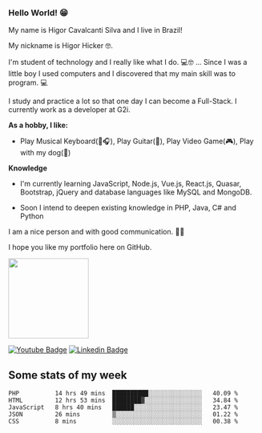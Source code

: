 ### **Hello World!** 😁

My name is Higor Cavalcanti Silva and I live in Brazil!

My nickname is Higor Hicker 🤓.

I'm student of technology and I really like what I do. 💻🤓 ... Since I was a little boy I used computers and I discovered that my main skill was to program. 💻

I study and practice a lot so that one day I can become a Full-Stack. I currently work as a developer at G2i.

**As a hobby, I like:**

- Play Musical Keyboard(🎹🎧), Play Guitar(🎸), Play Video Game(🎮), Play with my dog(🐶)

 **Knowledge**

- I'm currently learning JavaScript, Node.js, Vue.js, React.js, Quasar, Bootstrap, jQuery and database languages ​​like MySQL and MongoDB.

- Soon I intend to deepen existing knowledge in PHP, Java, C# and Python

I am a nice person and with good communication. 🙂😉

I hope you like my portfolio here on GitHub.

[<img src="https://news.comschool.com.br/wp-content/uploads/2017/12/icone-instagram-e1512741581979.jpg" width="160">
](https://www.instagram.com/dev_hicker/)

[![Youtube Badge](https://img.shields.io/badge/-Youtube-FF0000?style=flat-square&labelColor=FF0000&logo=youtube&logoColor=white&link=https://www.youtube.com/channel/UCNxl5KiX66IxogBo33kSnfw?view_as=subscriber)](https://www.youtube.com/channel/UCNxl5KiX66IxogBo33kSnfw?view_as=subscriber)
[![Linkedin Badge](https://img.shields.io/badge/-LinkedIn-blue?style=flat-square&logo=Linkedin&logoColor=white&link=https://www.linkedin.com/in/higor-cavalcanti-silva-b645aa174/)](https://www.linkedin.com/in/higor-cavalcanti-silva-b645aa174/)

## Some stats of my week

<!--START_SECTION:waka-->
```text
PHP          14 hrs 49 mins  ██████████░░░░░░░░░░░░░░░   40.09 % 
HTML         12 hrs 53 mins  ████████▓░░░░░░░░░░░░░░░░   34.84 % 
JavaScript   8 hrs 40 mins   ██████░░░░░░░░░░░░░░░░░░░   23.47 % 
JSON         26 mins         ▒░░░░░░░░░░░░░░░░░░░░░░░░   01.22 % 
CSS          8 mins          ░░░░░░░░░░░░░░░░░░░░░░░░░   00.38 % 
```
<!--END_SECTION:waka-->
